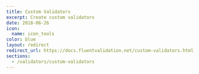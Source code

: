 ```yaml
---
title: Custom Validators
excerpt: Create custom validators
date: 2018-06-26
icon:
  name: icon_tools
color: blue
layout: redirect
redirect_url: https://docs.fluentvalidation.net/custom-validators.html
sections:
  - /validators/custom-validators
---
```

